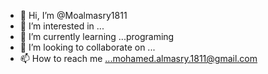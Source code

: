 - 👋 Hi, I’m @Moalmasry1811
- 👀 I’m interested in ...
- 🌱 I’m currently learning ...programing
- 💞️ I’m looking to collaborate on ...
- 📫 How to reach me ...mohamed.almasry.1811@gmail.com

<!---
Moalmasry1811/Moalmasry1811 is a ✨ special ✨ repository because its `README.md` (this file) appears on your GitHub profile.
You can click the Preview link to take a look at your changes.
--->
